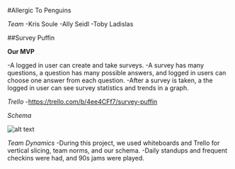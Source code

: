 #Allergic To Penguins

*Team*
-Kris Soule
-Ally Seidl
-Toby Ladislas

##Survey Puffin

**Our MVP**

-A logged in user can create and take surveys.
-A survey has many questions, a question has many possible answers, and logged in users can choose one answer from each question.
-After a survey is taken, a the logged in user can see survey statistics and trends in a graph.

*Trello*
-https://trello.com/b/4ee4CFf7/survey-puffin

*Schema*

![alt text](https://raw.githubusercontent.com/ksoule/allergic-to-penguins/master/puffin_schema.png)

*Team Dynamics*
-During this project, we used whiteboards and Trello for vertical slicing, team norms, and our schema.
-Daily standups and frequent checkins were had, and 90s jams were played.